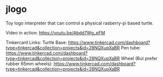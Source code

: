 # jlogo
Toy logo interpreter that can control a physical rasberry-pi based turtle.

Video in action: https://youtu.be/Abdd7Wg_pFM

Tinkercard Links:
Turtle Base: https://www.tinkercad.com/dashboard?type=tinkercad&collection=projects&id=28NQXupXaBR
Pen tube: https://www.tinkercad.com/dashboard?type=tinkercad&collection=projects&id=28NQXupXaBR
Wheel (But prefer rubber 65mm wheels): https://www.tinkercad.com/dashboard?type=tinkercad&collection=projects&id=28NQXupXaBR
